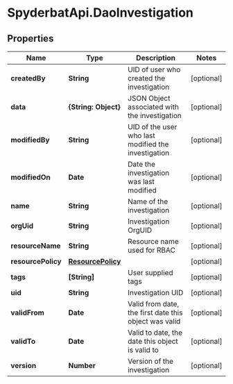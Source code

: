 # SpyderbatApi.DaoInvestigation

## Properties

Name | Type | Description | Notes
------------ | ------------- | ------------- | -------------
**createdBy** | **String** | UID of user who created the investigation | [optional] 
**data** | **{String: Object}** | JSON Object associated with the investigation | [optional] 
**modifiedBy** | **String** | UID of the user who last modified the investigation | [optional] 
**modifiedOn** | **Date** | Date the investigation was last modified | [optional] 
**name** | **String** | Name of the investigation | [optional] 
**orgUid** | **String** | Investigation OrgUID | [optional] 
**resourceName** | **String** | Resource name used for RBAC | [optional] 
**resourcePolicy** | [**ResourcePolicy**](ResourcePolicy.md) |  | [optional] 
**tags** | **[String]** | User supplied tags | [optional] 
**uid** | **String** | Investigation UID | [optional] 
**validFrom** | **Date** | Valid from date, the first date this object was valid | [optional] 
**validTo** | **Date** | Valid to date, the date this object is valid to | [optional] 
**version** | **Number** | Version of the investigation | [optional] 


